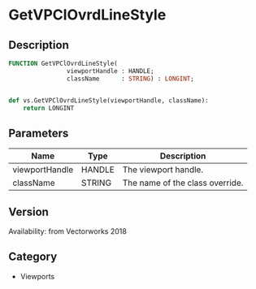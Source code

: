 # GetVPClOvrdLineStyle

## Description
```pascal
FUNCTION GetVPClOvrdLineStyle(
				viewportHandle : HANDLE;
				className      : STRING) : LONGINT;
```

```python

def vs.GetVPClOvrdLineStyle(viewportHandle, className):
    return LONGINT
```

## Parameters
|Name|Type|Description|
|---|---|---|
|viewportHandle|HANDLE|The viewport handle.|
|className|STRING|The name of the class override.|

## Version
Availability: from Vectorworks 2018
## Category
* Viewports

